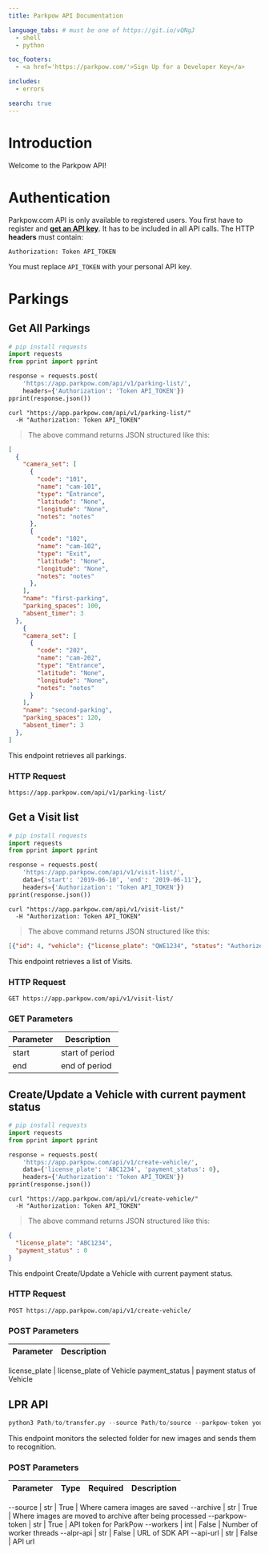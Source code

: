 ```yaml
---
title: Parkpow API Documentation

language_tabs: # must be one of https://git.io/vQNgJ
  - shell
  - python

toc_footers:
  - <a href='https://parkpow.com/'>Sign Up for a Developer Key</a>

includes:
  - errors

search: true
---
```


# Introduction

Welcome to the Parkpow API!

# Authentication

Parkpow.com API is only available to registered users. You first have to register and **[get an API key](https://app.parkpow.com/accounts/token/)**. It has to be included in all API calls. The HTTP **headers** must contain:

`Authorization: Token API_TOKEN`

<aside class="notice">
You must replace <code>API_TOKEN</code> with your personal API key.
</aside>

# Parkings

## Get All Parkings

```python
# pip install requests
import requests
from pprint import pprint

response = requests.post(
    'https://app.parkpow.com/api/v1/parking-list/',
    headers={'Authorization': 'Token API_TOKEN'})
pprint(response.json())
```

```shell
curl "https://app.parkpow.com/api/v1/parking-list/"
  -H "Authorization: Token API_TOKEN"
```

> The above command returns JSON structured like this:

```json
[
  {
    "camera_set": [
      {
        "code": "101",
        "name": "cam-101",
        "type": "Entrance",
        "latitude": "None",
        "longitude": "None",
        "notes": "notes"
      },
      {
        "code": "102",
        "name": "cam-102",
        "type": "Exit",
        "latitude": "None",
        "longitude": "None",
        "notes": "notes"
      },
    ], 
    "name": "first-parking",
    "parking_spaces": 100,
    "absent_timer": 3
  },
    {
    "camera_set": [
      {
        "code": "202",
        "name": "cam-202",
        "type": "Entrance",
        "latitude": "None",
        "longitude": "None",
        "notes": "notes"
      }
    ], 
    "name": "second-parking",
    "parking_spaces": 120,
    "absent_timer": 3
  },
]
```

This endpoint retrieves all parkings.

### HTTP Request

`https://app.parkpow.com/api/v1/parking-list/`


## Get a Visit list


```python
# pip install requests
import requests
from pprint import pprint

response = requests.post(
    'https://app.parkpow.com/api/v1/visit-list/',
    data={'start': '2019-06-10', 'end': '2019-06-11'},
    headers={'Authorization': 'Token API_TOKEN'})
pprint(response.json())
```

```shell
curl "https://app.parkpow.com/api/v1/visit-list/"
  -H "Authorization: Token API_TOKEN"
```


> The above command returns JSON structured like this:

```json
[{"id": 4, "vehicle": {"license_plate": "QWE1234", "status": "Authorized"}, "start_cam": {"code": "101", "name": "cam-101", "type": "Entrance", "latitude": "None", "longitude": "None", "notes": "notes"}, "end_cam": {"code": "102", "name": "cam-102", "type": "Exit", "latitude": "None", "longitude": "None", "notes": "notes"}, "start_img": "example.com/aaw1108_9YG0bJS.JPG", "end_img": "example.com/aaw1108_D5DiEqD.JPG", "duration": 4.0, "start_date": "2019-06-08T15:40:19.419745", "start_prediction": {"box": {"xmax": 257, "xmin": 166, "ymax": 260, "ymin": 223}, "plate": "ch102tc", "score": 0.853, "dscore": 0.936}, "end_date": "2019-06-09T15:40:19.419745", "end_prediction": "None"}]
```

This endpoint retrieves a list of Visits.

### HTTP Request

`GET https://app.parkpow.com/api/v1/visit-list/`

### GET Parameters

Parameter | Description
--------- | -----------
start | start of period
end | end of period

## Create/Update a Vehicle with current payment status


```python
# pip install requests
import requests
from pprint import pprint

response = requests.post(
    'https://app.parkpow.com/api/v1/create-vehicle/',
    data={'license_plate': 'ABC1234', 'payment_status': 0},
    headers={'Authorization': 'Token API_TOKEN'})
pprint(response.json())
```

```shell
curl "https://app.parkpow.com/api/v1/create-vehicle/"
  -H "Authorization: Token API_TOKEN"
```

> The above command returns JSON structured like this:

```json
{
  "license_plate": "ABC1234",
  "payment_status" : 0
}
```

This endpoint Create/Update a Vehicle with current payment status.

### HTTP Request

`POST https://app.parkpow.com/api/v1/create-vehicle/`

### POST Parameters

Parameter | Description
--------- | -----------

license_plate | license_plate of Vehicle
payment_status | payment status of Vehicle


## LPR API

```python
python3 Path/to/transfer.py --source Path/to/source --parkpow-token yourtoken --archive Path/to/archive
```

This endpoint monitors the selected folder for new images and sends them to recognition.

### POST Parameters

Parameter | Type | Required | Description
--------- | ---- | -------- | -----------

--source | str | True | Where camera images are saved
--archive | str | True | Where images are moved to archive after being processed
--parkpow-token | str | True | API token for ParkPow
--workers | int | False | Number of worker threads
--alpr-api | str | False | URL of SDK API
--api-url | str | False | API url

